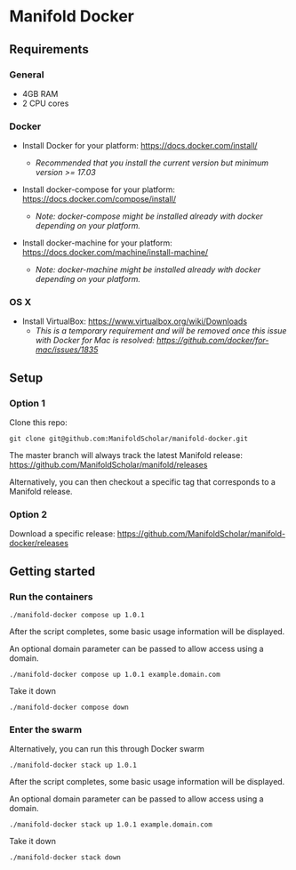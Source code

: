 # Manifold Docker

## Requirements

### General

* 4GB RAM
* 2 CPU cores


### Docker
* Install Docker for your platform: https://docs.docker.com/install/
    * _Recommended that you install the current version but minimum version >= 17.03_
 
* Install docker-compose for your platform: https://docs.docker.com/compose/install/
    * _Note: docker-compose might be installed already with docker depending on your platform._

* Install docker-machine for your platform: https://docs.docker.com/machine/install-machine/
    * _Note: docker-machine might be installed already with docker depending on your platform._

### OS X

* Install VirtualBox: https://www.virtualbox.org/wiki/Downloads
     * _This is a temporary requirement and will be removed once this issue with Docker for Mac is resolved:
https://github.com/docker/for-mac/issues/1835_

## Setup

### Option 1
Clone this repo: 

`git clone git@github.com:ManifoldScholar/manifold-docker.git`

The master branch will always track the latest Manifold release: https://github.com/ManifoldScholar/manifold/releases

Alternatively, you can then checkout a specific tag that corresponds to a Manifold release.

### Option 2

Download a specific release:
https://github.com/ManifoldScholar/manifold-docker/releases


## Getting started

### Run the containers

`./manifold-docker compose up 1.0.1`

After the script completes, some basic usage information will be displayed.

An optional domain parameter can be passed to allow access using a domain.

`./manifold-docker compose up 1.0.1 example.domain.com`

Take it down

`./manifold-docker compose down`

### Enter the swarm

Alternatively, you can run this through Docker swarm

`./manifold-docker stack up 1.0.1`

After the script completes, some basic usage information will be displayed.

An optional domain parameter can be passed to allow access using a domain.

`./manifold-docker stack up 1.0.1 example.domain.com`

Take it down

`./manifold-docker stack down`

